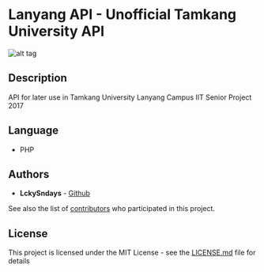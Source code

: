 # Lanyang API - Unofficial Tamkang University API

![alt tag](https://upload.wikimedia.org/wikipedia/zh/thumb/d/db/Tamkang_University_logo.svg/772px-Tamkang_University_logo.svg.png)

## Description

API for later use in Tamkang University Lanyang Campus IIT Senior Project 2017


## Language

* PHP


## Authors

* **LckySndays** - [Github](https://github.com/LckySndays)

See also the list of [contributors](https://github.com/LckySndays/LanyangAPI/graphs/contributors) who participated in this project.

## License

This project is licensed under the MIT License - see the [LICENSE.md](https://github.com/LckySndays/LanyangAPI/blob/master/LICENSE) file for details
